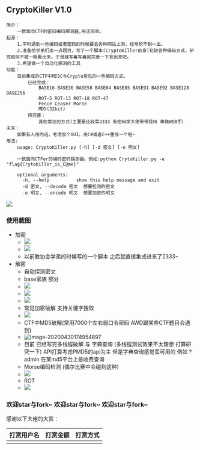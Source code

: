 ## CryptoKiller V1.0

```text
简介：
    一款面向CTF的密码编码探测器,用法简单。
起源：
	1.平时遇到一些编码或者密码的时候要去各种网站上测，经常抢不到一血。
	2.准备给学弟们出一点题目，写了一个脚本(CryptoKiller前身)比较各种编码方式，研究如何不被一眼看出来。于是就写着写着就完善一下发出来吧。
	3.希望做一个自动化探测的工具
功能：
	目前集成的CTF中MISC与Crypto常见的一些编码方式。
		已经完成：
			BASE16 BASE36 BASE58 BASE64 BASE85 BASE91 BASE92 BASE128 BASE256
			ROT-5 ROT-13 ROT-18 ROT-47
			Fence Ceaser Morse
			MD5(32bit)
		待完善：
			其他常见的方式(主要是比较菜2333 有密码学大佬带带我吗 卑微WEB手）
未来：
	如果有人用的话，考虑加个GUI。用C#或者C++重写一个啦~
用法:
    usage: CryptoKiller.py [-h] [-d 密文] [-e 明文]

    一款面向CTFer的编码密码探测器。例如:python CrytoKiller.py -e   "flag{CrytoKiller_is_C@me}"

    optional arguments:
      -h, --help          show this help message and exit
      -d 密文, --decode 密文  想要检测的密文
      -e 明文, --encode 明文  想要加密的明文

```

![](https://i.loli.net/2020/04/30/157kdKBpWhiogam.png)

### 使用截图

+ 加密
  + ![](https://i.loli.net/2020/04/30/FNE4uB29h8Yj6Dr.png)
  + ![](https://i.loli.net/2020/04/30/nY8Iyr7Vq9OP2Lv.png)
  + 以前教协会学弟的时候写的一个脚本 之后就直接集成进来了2333~
+ 解密
  + 自动探测密文
  + base家族 部分
  + ![](https://i.loli.net/2020/04/30/b4Nu2RAoh3Vgqe6.png)
  + ![](https://i.loli.net/2020/04/30/5DwdJYq3N2XZsxm.png)
  + ![](https://i.loli.net/2020/04/30/OTQIF7Jg8Xslbj5.png)
  + 常见加密破解 支持关键字搜取
  + ![](https://i.loli.net/2020/04/30/gJHzCxuXFblsjcG.png)
  + CTF中MD5破解(常用7000个左右弱口令密码 AWD跟某些CTF题目会遇到)
  + ![image-20200430174954897](C:\Users\61944\AppData\Roaming\Typora\typora-user-images\image-20200430174954897.png)
  + 目前 已经写完多线程破解 与 字典查询 (多线程测试效果不太理想 打算研究一下) API打算考虑PMD5的api为主 但是字典查询感觉蛮可用的 例如 ?admin 在某md5平台上是收费查询
  + Morse编码检测 (偶尔比赛中会碰到这种)
  + ![](https://i.loli.net/2020/04/30/1FenENGUgxPts2D.png)
  + ROT
  + ![](https://i.loli.net/2020/04/30/Ko5Vh6f4swPWDL9.png)

###  欢迎star与fork~ 欢迎star与fork~ 欢迎star与fork~

感谢以下大佬的大赏：

| 打赏用户名 | 打赏金额 | 打赏方式 |
| :--------: | :------: | :------: |
|            |          |          |



